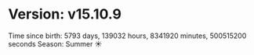 # Version: v15.10.9
Time since birth: 5793 days, 139032 hours, 8341920 minutes, 500515200 seconds
Season: Summer ☀️
